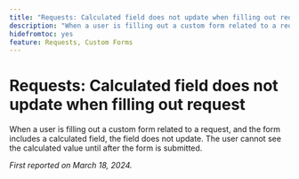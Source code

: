 ```yaml
---
title: "Requests: Calculated field does not update when filling out request"
description: "When a user is filling out a custom form related to a request, and the form includes a calculated field, the field does not update. The user cannot see the calculated value until after the form is submitted."
hidefromtoc: yes
feature: Requests, Custom Forms
---
```


# Requests: Calculated field does not update when filling out request

When a user is filling out a custom form related to a request, and the form includes a calculated field, the field does not update. The user cannot see the calculated value until after the form is submitted.

_First reported on March 18, 2024._
